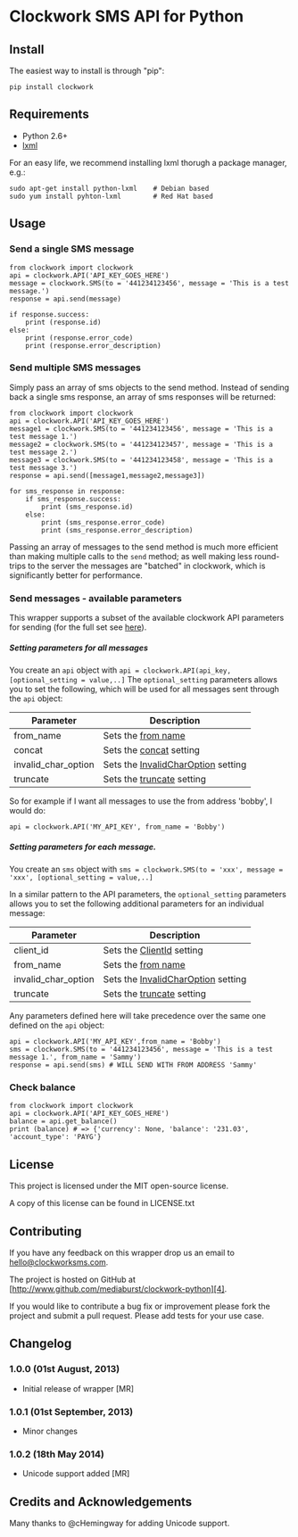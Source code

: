 # Clockwork SMS API for Python

## Install

The easiest way to install is through "pip":
    
    pip install clockwork

## Requirements

* Python 2.6+
* [lxml][1] 

For an easy life, we recommend installing lxml thorugh a package manager, e.g.:
    
    sudo apt-get install python-lxml    # Debian based
    sudo yum install pyhton-lxml        # Red Hat based

## Usage

### Send a single SMS message

    from clockwork import clockwork
    api = clockwork.API('API_KEY_GOES_HERE')
    message = clockwork.SMS(to = '441234123456', message = 'This is a test message.')
    response = api.send(message)
    
    if response.success:
        print (response.id)
    else:
        print (response.error_code)
        print (response.error_description)
   
### Send multiple SMS messages

Simply pass an array of sms objects to the send method. Instead of sending back a single sms response, an array of sms responses will be returned:

    from clockwork import clockwork
    api = clockwork.API('API_KEY_GOES_HERE')
    message1 = clockwork.SMS(to = '441234123456', message = 'This is a test message 1.')
    message2 = clockwork.SMS(to = '441234123457', message = 'This is a test message 2.')
    message3 = clockwork.SMS(to = '441234123458', message = 'This is a test message 3.')
    response = api.send([message1,message2,message3])
    
    for sms_response in response:
        if sms_response.success:
            print (sms_response.id)
        else:
            print (sms_response.error_code)
            print (sms_response.error_description)
    
Passing an array of messages to the send method is much more efficient than making multiple calls to the `send` method; as well making less round-trips to the server the messages are "batched" in clockwork, which is significantly better for performance.

### Send messages - available parameters

This wrapper supports a subset of the available clockwork API parameters for sending  (for the full set see [here][2]).

##### Setting parameters for all messages

You create an `api` object with `api = clockwork.API(api_key,[optional_setting = value,..]`
The `optional_setting` parameters allows you to set the following, which will be used for all messages sent through the `api` object:

Parameter | Description 
--------- | -----------  
from_name | Sets the [from name](http://www.clockworksms.com/doc/clever-stuff/xml-interface/send-sms/#param-from "from address") 
concat | Sets the [concat](http://www.clockworksms.com/doc/clever-stuff/xml-interface/send-sms/#param-concat) setting 
invalid_char_option | Sets the [InvalidCharOption](http://www.clockworksms.com/doc/clever-stuff/xml-interface/send-sms/#param-invalidcharaction) setting  
truncate | Sets the [truncate](http://www.clockworksms.com/doc/clever-stuff/xml-interface/send-sms/#param-truncate) setting

So for example if I want all messages to use the from address 'bobby', I would do:

    api = clockwork.API('MY_API_KEY', from_name = 'Bobby')


##### Setting parameters for each message.

You create an `sms` object with `sms = clockwork.SMS(to = 'xxx', message = 'xxx', [optional_setting = value,..]`

In a similar pattern to the API parameters, the `optional_setting` parameters allows you to set the following additional parameters for an individual message:
 
Parameter | Description 
--------- | ----------- 
client_id | Sets the [ClientId](http://www.clockworksms.com/doc/clever-stuff/xml-interface/send-sms/#param-clientid) setting 
from_name | Sets the [from name](http://www.clockworksms.com/doc/clever-stuff/xml-interface/send-sms/#param-from "from address") 
invalid_char_option | Sets the [InvalidCharOption](http://www.clockworksms.com/doc/clever-stuff/xml-interface/send-sms/#param-invalidcharaction) setting  
truncate | Sets the [truncate](http://www.clockworksms.com/doc/clever-stuff/xml-interface/send-sms/#param-truncate) setting

Any parameters defined here will take precedence over the same one defined on the `api` object:

    api = clockwork.API('MY_API_KEY',from_name = 'Bobby')
    sms = clockwork.SMS(to = '441234123456', message = 'This is a test message 1.', from_name = 'Sammy')
    response = api.send(sms) # WILL SEND WITH FROM ADDRESS 'Sammy'

### Check balance

    from clockwork import clockwork
    api = clockwork.API('API_KEY_GOES_HERE')
    balance = api.get_balance()
    print (balance) # => {'currency': None, 'balance': '231.03', 'account_type': 'PAYG'}


## License

This project is licensed under the MIT open-source license.

A copy of this license can be found in LICENSE.txt

## Contributing

If you have any feedback on this wrapper drop us an email to [hello@clockworksms.com][3].

The project is hosted on GitHub at [http://www.github.com/mediaburst/clockwork-python][4].

If you would like to contribute a bug fix or improvement please fork the project 
and submit a pull request. Please add tests for your use case.

[1]: http://lxml.de/
[2]: http://www.clockworksms.com/doc/clever-stuff/xml-interface/send-sms/
[3]: mailto:hello@clockworksms.com
[4]: http://www.github.com/mediaburst/clockwork-python

## Changelog

### 1.0.0 (01st August, 2013)

* Initial release of wrapper [MR]

### 1.0.1 (01st September, 2013)

* Minor changes

### 1.0.2 (18th May 2014)

* Unicode support added [MR]

## Credits and Acknowledgements

Many thanks to @cHemingway for adding Unicode support.
